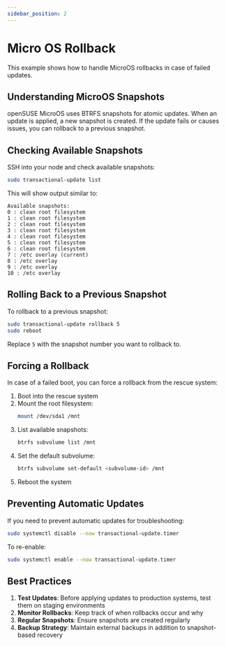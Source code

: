 ```yaml
---
sidebar_position: 2
---
```


# Micro OS Rollback

This example shows how to handle MicroOS rollbacks in case of failed updates.

## Understanding MicroOS Snapshots

openSUSE MicroOS uses BTRFS snapshots for atomic updates. When an update is applied, a new snapshot is created. If the update fails or causes issues, you can rollback to a previous snapshot.

## Checking Available Snapshots

SSH into your node and check available snapshots:

```bash
sudo transactional-update list
```

This will show output similar to:

```
Available snapshots:
0 : clean root filesystem
1 : clean root filesystem
2 : clean root filesystem
3 : clean root filesystem
4 : clean root filesystem
5 : clean root filesystem
6 : clean root filesystem
7 : /etc overlay (current)
8 : /etc overlay
9 : /etc overlay
10 : /etc overlay
```

## Rolling Back to a Previous Snapshot

To rollback to a previous snapshot:

```bash
sudo transactional-update rollback 5
sudo reboot
```

Replace `5` with the snapshot number you want to rollback to.

## Forcing a Rollback

In case of a failed boot, you can force a rollback from the rescue system:

1. Boot into the rescue system
2. Mount the root filesystem:
   ```bash
   mount /dev/sda1 /mnt
   ```
3. List available snapshots:
   ```bash
   btrfs subvolume list /mnt
   ```
4. Set the default subvolume:
   ```bash
   btrfs subvolume set-default <subvolume-id> /mnt
   ```
5. Reboot the system

## Preventing Automatic Updates

If you need to prevent automatic updates for troubleshooting:

```bash
sudo systemctl disable --now transactional-update.timer
```

To re-enable:

```bash
sudo systemctl enable --now transactional-update.timer
```

## Best Practices

1. **Test Updates**: Before applying updates to production systems, test them on staging environments
2. **Monitor Rollbacks**: Keep track of when rollbacks occur and why
3. **Regular Snapshots**: Ensure snapshots are created regularly
4. **Backup Strategy**: Maintain external backups in addition to snapshot-based recovery